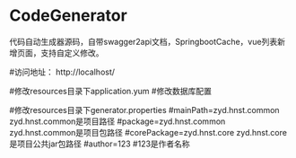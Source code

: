 # CodeGenerator
代码自动生成器源码，自带swagger2api文档，SpringbootCache，vue列表新增页面，支持自定义修改。

#访问地址： http://localhost/

#修改resources目录下application.yum
#修改数据库配置

#修改resources目录下generator.properties
#mainPath=zyd.hnst.common   zyd.hnst.common是项目路径
#package=zyd.hnst.common    zyd.hnst.common是项目包路径
#corePackage=zyd.hnst.core    zyd.hnst.core是项目公共jar包路径
#author=123   #123是作者名称
